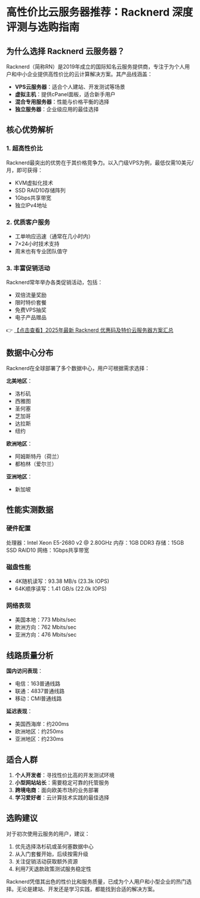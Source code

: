 # 高性价比云服务器推荐：Racknerd 深度评测与选购指南

## 为什么选择 Racknerd 云服务器？

Racknerd（简称RN）是2019年成立的国际知名云服务提供商，专注于为个人用户和中小企业提供高性价比的云计算解决方案。其产品线涵盖：

- **VPS云服务器**：适合个人建站、开发测试等场景
- **虚拟主机**：提供cPanel面板，适合新手用户
- **混合专用服务器**：性能与价格平衡的选择
- **独立服务器**：企业级应用的最佳选择

## 核心优势解析

### 1. 超高性价比
Racknerd最突出的优势在于其价格竞争力。以入门级VPS为例，最低仅需10美元/月，即可获得：

- KVM虚拟化技术
- SSD RAID10存储阵列
- 1Gbps共享带宽
- 独立IPv4地址

### 2. 优质客户服务
- 工单响应迅速（通常在几小时内）
- 7×24小时技术支持
- 周末也有专业团队值守

### 3. 丰富促销活动
Racknerd常年举办各类促销活动，包括：
- 双倍流量奖励
- 限时特价套餐
- 免费VPS抽奖
- 电子产品赠品

👉 [【点击查看】2025年最新 Racknerd 优惠码及特价云服务器方案汇总](https://bit.ly/Rack_Nerd)

## 数据中心分布

Racknerd在全球部署了多个数据中心，用户可根据需求选择：

**北美地区**：
- 洛杉矶
- 西雅图
- 圣何塞
- 芝加哥
- 达拉斯
- 纽约

**欧洲地区**：
- 阿姆斯特丹（荷兰）
- 都柏林（爱尔兰）

**亚洲地区**：
- 新加坡

## 性能实测数据

### 硬件配置

处理器：Intel Xeon E5-2680 v2 @ 2.80GHz
内存：1GB DDR3
存储：15GB SSD RAID10
网络：1Gbps共享带宽

### 磁盘性能
- 4K随机读写：93.38 MB/s (23.3k IOPS)
- 64K顺序读写：1.41 GB/s (22.0k IOPS)

### 网络表现
- 美国本地：773 Mbits/sec
- 欧洲方向：762 Mbits/sec
- 亚洲方向：476 Mbits/sec

## 线路质量分析

**国内访问表现**：
- 电信：163普通线路
- 联通：4837普通线路
- 移动：CMI普通线路

**延迟表现**：
- 美国西海岸：约200ms
- 欧洲地区：约250ms
- 亚洲地区：约230ms

## 适合人群

1. **个人开发者**：寻找性价比高的开发测试环境
2. **小型网站站长**：需要稳定可靠的托管服务
3. **跨境电商**：面向欧美市场的业务部署
4. **学习爱好者**：云计算技术实践的最佳选择

## 选购建议

对于初次使用云服务的用户，建议：
1. 优先选择洛杉矶或圣何塞数据中心
2. 从入门套餐开始，后续按需升级
3. 关注促销活动获取额外资源
4. 利用7天退款政策测试服务稳定性

Racknerd凭借其出色的性价比和服务质量，已成为个人用户和小型企业的热门选择。无论是建站、开发还是学习实践，都能找到合适的解决方案。